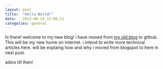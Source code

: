 ```yaml
---
layout: post
title:  "Hello World!"
date:   2013-06-14 12:06:11
categories: general
---
```


hi there! welcome to my new blog! i have moved from [my old blog][old blog] to github.
This will be my new home on internet. i intend to write more technical articles here. will be explaing how and why i moved from blogspot to here in next post.

adios till then!

[old blog]:  http://pratiktechi.blogspot.com

